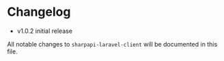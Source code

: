 # Changelog

- v1.0.2 initial release 

All notable changes to `sharpapi-laravel-client` will be documented in this file.
